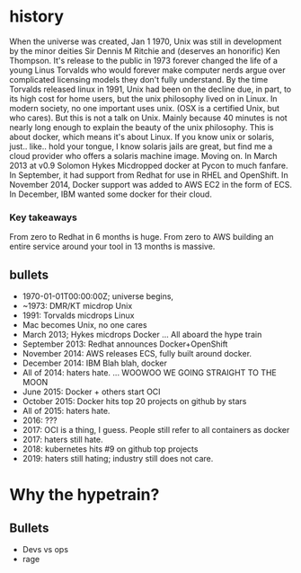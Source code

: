 # history

When the universe was created, Jan 1 1970, Unix was still in development by the minor deities Sir Dennis M Ritchie and (deserves an honorific) Ken Thompson.  It's release to the public in 1973 forever changed the life of a young Linus Torvalds who would forever make computer nerds argue over complicated licensing models they don't fully understand.  By the time Torvalds released linux in 1991, Unix had been on the decline due, in part, to its high cost for home users, but the unix philosophy lived on in Linux.  In modern society, no one important uses unix. (OSX is a certified Unix, but who cares).  But this is not a talk on Unix.  Mainly because 40 minutes is not nearly long enough to explain the beauty of the unix philosophy.  This is about docker, which means it's about Linux.  If you know unix or solaris, just.. like.. hold your tongue, I know solaris jails are great, but find me a cloud provider who offers a solaris machine image.  Moving on.
In March 2013 at v0.9 Solomon Hykes Micdropped docker at Pycon to much fanfare.  In September, it had support from Redhat for use in RHEL and OpenShift.  In November 2014, Docker support was added to AWS EC2 in the form of ECS.  In December, IBM wanted some docker for their cloud.
### Key takeaways
From zero to Redhat in 6 months is huge.
From zero to AWS building an entire service around your tool in 13 months is massive.

## bullets
 - 1970-01-01T00:00:00Z; universe begins,
 - ~1973: DMR/KT micdrop Unix
 - 1991: Torvalds micdrops Linux
 - Mac becomes Unix, no one cares
 - March 2013; Hykes micdrops Docker
... All aboard the hype train
 - September 2013: Redhat announces Docker+OpenShift
 - November 2014: AWS releases ECS, fully built around docker.
 - December 2014: IBM Blah blah, docker
 - All of 2014: haters hate.
... WOOWOO WE GOING STRAIGHT TO THE MOON
 - June 2015: Docker + others start OCI
 - October 2015: Docker hits top 20 projects on github by stars
 - All of 2015: haters hate.
 - 2016: ???
 - 2017: OCI is a thing, I guess. People still refer to all containers as docker
 - 2017: haters still hate.
 - 2018: kubernetes hits #9 on github top projects
 - 2019: haters still hating; industry still does not care.
# Why the hypetrain?
## Bullets
 - Devs vs ops
 - rage


